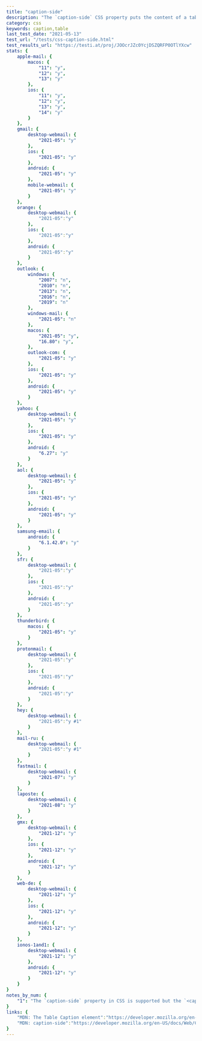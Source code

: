 ```yaml
---
title: "caption-side"
description: "The `caption-side` CSS property puts the content of a table's `<caption>` on the specified side."
category: css
keywords: caption,table
last_test_date: "2021-05-13"
test_url: "/tests/css-caption-side.html"
test_results_url: "https://testi.at/proj/JOOcrJZc0YcjDSZQRFP0OTlYXcw"
stats: {
	apple-mail: {
		macos: {
			"11": "y",
			"12": "y",
			"13": "y"
		},
		ios: {
			"11": "y",
			"12": "y",
			"13": "y",
			"14": "y"
		}
	},
	gmail: {
		desktop-webmail: {
			"2021-05": "y"
		},
		ios: {
			"2021-05": "y"
		},
		android: {
			"2021-05": "y"
		},
		mobile-webmail: {
			"2021-05": "y"
		}
	},
	orange: {
		desktop-webmail: {
			"2021-05":"y"
		},
		ios: {
			"2021-05":"y"
		},
		android: {
			"2021-05":"y"
		}
	},
	outlook: {
		windows: {
			"2007": "n",
			"2010": "n",
			"2013": "n",
			"2016": "n",
			"2019": "n"
		},
		windows-mail: {
			"2021-05": "n"
		},
		macos: {
			"2021-05": "y",
			"16.80": "y",
		},
		outlook-com: {
			"2021-05": "y"
		},
		ios: {
			"2021-05": "y"
		},
		android: {
			"2021-05": "y"
		}
	},
	yahoo: {
		desktop-webmail: {
			"2021-05": "y"
		},
		ios: {
			"2021-05": "y"
		},
		android: {
			"6.27": "y"
		}
	},
	aol: {
		desktop-webmail: {
			"2021-05": "y"
		},
		ios: {
			"2021-05": "y"
		},
		android: {
			"2021-05": "y"
		}
	},
	samsung-email: {
		android: {
			"6.1.42.0": "y"
		}
	},
	sfr: {
		desktop-webmail: {
			"2021-05":"y"
		},
		ios: {
			"2021-05":"y"
		},
		android: {
			"2021-05":"y"
		}
	},
	thunderbird: {
		macos: {
			"2021-05": "y"
		}
	},
	protonmail: {
		desktop-webmail: {
			"2021-05":"y"
		},
		ios: {
			"2021-05":"y"
		},
		android: {
			"2021-05":"y"
		}
	},
	hey: {
		desktop-webmail: {
			"2021-05":"y #1"
		}
	},
	mail-ru: {
		desktop-webmail: {
			"2021-05":"y #1"
		}
	},
	fastmail: {
		desktop-webmail: {
			"2021-07": "y"
		}
	},
    laposte: {
        desktop-webmail: {
            "2021-08": "y"
        }
    },
    gmx: {
        desktop-webmail: {
            "2021-12": "y"
        },
        ios: {
            "2021-12": "y"
        },
        android: {
            "2021-12": "y"
        }
    },
    web-de: {
        desktop-webmail: {
            "2021-12": "y"
        },
        ios: {
            "2021-12": "y"
        },
        android: {
            "2021-12": "y"
        }
    },
    ionos-1and1: {
        desktop-webmail: {
            "2021-12": "y"
        },
        android: {
            "2021-12": "y"
        }
    }
}
notes_by_num: {
	"1": "The `caption-side` property in CSS is supported but the `<caption>` HTML element is not."
}
links: {
	"MDN: The Table Caption element":"https://developer.mozilla.org/en-US/docs/Web/HTML/Element/caption",
	"MDN: caption-side":"https://developer.mozilla.org/en-US/docs/Web/CSS/caption-side"
}
---
```

